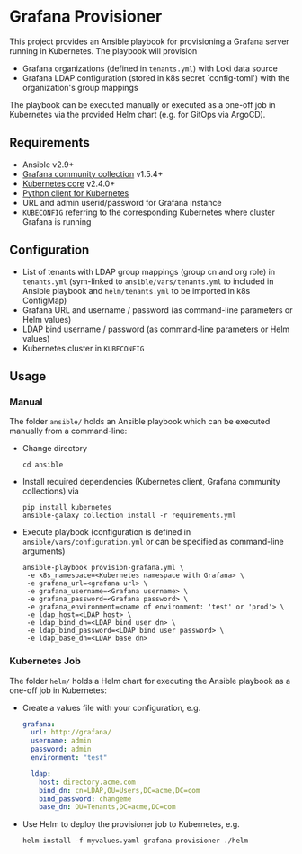 # Grafana Provisioner
This project provides an Ansible playbook for provisioning a Grafana server running in Kubernetes. The playbook will provision
- Grafana organizations (defined in `tenants.yml`) with Loki data source
- Grafana LDAP configuration (stored in k8s secret `config-toml') with the organization's group mappings

The playbook can be executed manually or executed as a one-off job in Kubernetes via the provided Helm chart (e.g. for GitOps via ArgoCD).


## Requirements
- Ansible v2.9+
- [Grafana community collection](https://docs.ansible.com/ansible/latest/collections/community/grafana) v1.5.4+
- [Kubernetes core](https://docs.ansible.com/ansible/latest/collections/kubernetes/core) v2.4.0+
- [Python client for Kubernetes](https://pypi.org/project/kubernetes/)
- URL and admin userid/password for Grafana instance
- `KUBECONFIG` referring to the corresponding Kubernetes where cluster Grafana is running 


## Configuration
- List of tenants with LDAP group mappings (group cn and org role) in `tenants.yml` (sym-linked to `ansible/vars/tenants.yml` to included in Ansible playbook and `helm/tenants.yml` to be imported in k8s ConfigMap)
- Grafana URL and username / password (as command-line parameters or Helm values)
- LDAP bind username / password (as command-line parameters or Helm values)
- Kubernetes cluster in `KUBECONFIG`


## Usage

### Manual
The folder `ansible/` holds an Ansible playbook which can be executed manually from a command-line:
- Change directory
  ```
  cd ansible
  ```
- Install required dependencies (Kubernetes client, Grafana community collections) via
  ```
  pip install kubernetes
  ansible-galaxy collection install -r requirements.yml
  ```
- Execute playbook (configuration is defined in `ansible/vars/configuration.yml` or can be specified as command-line arguments)
  ```
  ansible-playbook provision-grafana.yml \
   -e k8s_namespace=<Kubernetes namespace with Grafana> \
   -e grafana_url=<grafana url> \
   -e grafana_username=<Grafana username> \
   -e grafana_password=<Grafana password> \
   -e grafana_environment=<name of environment: 'test' or 'prod'> \
   -e ldap_host=<LDAP host> \
   -e ldap_bind_dn=<LDAP bind user dn> \
   -e ldap_bind_password=<LDAP bind user password> \
   -e ldap_base_dn=<LDAP base dn>
  ```

### Kubernetes Job
The folder `helm/` holds a Helm chart for executing the Ansible playbook as a one-off job in Kubernetes:
- Create a values file with your configuration, e.g.
  ```yaml
  grafana:
    url: http://grafana/
    username: admin
    password: admin
    environment: "test"
  
    ldap:
      host: directory.acme.com
      bind_dn: cn=LDAP,OU=Users,DC=acme,DC=com
      bind_password: changeme
      base_dn: OU=Tenants,DC=acme,DC=com
  ```
- Use Helm to deploy the provisioner job to Kubernetes, e.g.
  ```
  helm install -f myvalues.yaml grafana-provisioner ./helm
  ```
